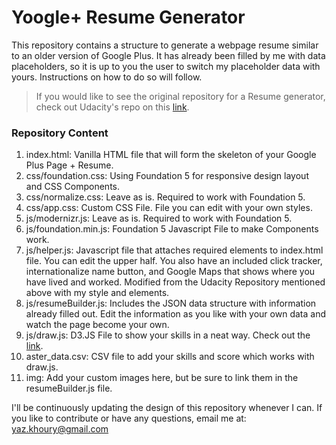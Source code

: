 # Yoogle+ Resume Generator

This repository contains a structure to generate a webpage resume similar to an older
version of Google Plus. It has already been filled by me with data placeholders, so it
is up to you the user to switch my placeholder data with yours. Instructions on how
to do so will follow.

>	If you would like to see the original repository for a Resume generator, check out Udacity's repo
>	on this [link](https://github.com/udacity/frontend-nanodegree-resume).

### Repository Content
1. index.html: Vanilla HTML file that will form the skeleton of your Google Plus Page + Resume.
2. css/foundation.css: Using Foundation 5 for responsive design layout and CSS Components.
3. css/normalize.css: Leave as is. Required to work with Foundation 5.
4. css/app.css: Custom CSS File. File you can edit with your own styles.
5. js/modernizr.js: Leave as is. Required to work with Foundation 5.
6. js/foundation.min.js: Foundation 5 Javascript File to make Components work.
7. js/helper.js: Javascript file that attaches required elements to index.html file.
	You can edit the upper half. You also have an included click tracker, internationalize name button,
	and Google Maps that shows where you have lived and worked. Modified from the Udacity Repository
	mentioned above with my style and elements.
8. js/resumeBuilder.js: Includes the JSON data structure with information already filled out.
	Edit the information as you like with your own data and watch the page become your own.
9. js/draw.js: D3.JS File to show your skills in a neat way. Check out
	the [link](http://bl.ocks.org/bbest/2de0e25d4840c68f2db1).
10. aster_data.csv: CSV file to add your skills and score which works with draw.js.
11. img: Add your custom images here, but be sure to link them in the resumeBuilder.js file.


I'll be continuously updating the design of this repository whenever I can. If you like to contribute or have
any questions, email me at: yaz.khoury@gmail.com